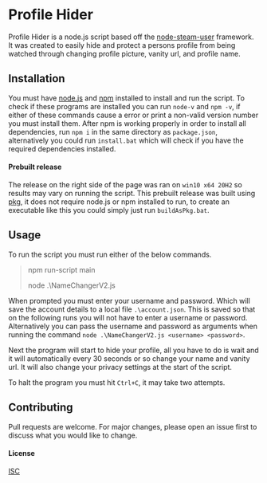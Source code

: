 # Profile Hider
Profile Hider is a node.js script based off the [node-steam-user](https://github.com/DoctorMcKay/node-steam-user) framework. It was created to easily hide and protect a persons profile from being watched through changing profile picture, vanity url, and profile name.

## Installation
You must have [node.js](https://nodejs.org/en/) and [npm](https://docs.npmjs.com/downloading-and-installing-node-js-and-npm) installed to install and run the script.
To check if these programs are installed you can run `node-v` and `npm -v`, if either of these commands cause a error or print a non-valid version number you must install them.
After npm is working properly in order to install all dependencies, run `npm i` in the same directory as `package.json`, alternatively you could run `install.bat` which will check if you have the required dependencies installed.
#### Prebuilt release
The release on the right side of the page was ran on `win10 x64 20H2` so results may vary on running the script. This prebuilt release was built using [pkg](https://www.npmjs.com/package/pkg), it does not require node.js or npm installed to run, to create an executable like this you could simply just run `buildAsPkg.bat`.
## Usage
To run the script you must run either of the below commands.

>npm run-script main
>
>node .\NameChangerV2.js

When prompted you must enter your username and password. Which will save the account details to a local file `.\account.json`. This is saved so that on the following runs you will not have to enter a username or password. Alternatively you can pass the username and password as arguments when running the command `node .\NameChangerV2.js <username> <password>`.

Next the program will start to hide your profile, all you have to do is wait and it will automatically every 30 seconds or so change your name and vanity url. It will also change your privacy settings at the start of the script.

To halt the program you must hit `Ctrl+C`, it may take two attempts.
## Contributing
Pull requests are welcome. For major changes, please open an issue first to discuss what you would like to change.

#### License
[ISC](https://choosealicense.com/licenses/isc/)
